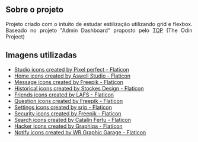 ## Sobre o projeto

<p align="justify">
    Projeto criado com o intuito de estudar estilização utilizando grid e flexbox. Baseado no projeto "Admin Dashboard" proposto pelo <a href="https://www.theodinproject.com/lessons/node-path-intermediate-html-and-css-admin-dashboard">TOP</a> (The Odin Project)
</p>

## Imagens utilizadas

* <a href="https://www.flaticon.com/free-icons/studio" title="studio icons">Studio icons created by Pixel perfect - Flaticon</a>
* <a href="https://www.flaticon.com/free-icons/home" title="home icons">Home icons created by Aswell Studio - Flaticon</a>
* <a href="https://www.flaticon.com/free-icons/message" title="message icons">Message icons created by Freepik - Flaticon</a>
* <a href="https://www.flaticon.com/free-icons/historical" title="historical icons">Historical icons created by Stockes Design - Flaticon</a>
* <a href="https://www.flaticon.com/free-icons/friends" title="friends icons">Friends icons created by LAFS - Flaticon</a>
* <a href="https://www.flaticon.com/free-icons/question" title="question icons">Question icons created by Freepik - Flaticon</a>
* <a href="https://www.flaticon.com/free-icons/settings" title="settings icons">Settings icons created by srip - Flaticon</a>
* <a href="https://www.flaticon.com/free-icons/security" title="security icons">Security icons created by Freepik - Flaticon</a>
* <a href="https://www.flaticon.com/free-icons/search" title="search icons">Search icons created by Catalin Fertu - Flaticon</a>
* <a href="https://www.flaticon.com/free-icons/hacker" title="hacker icons">Hacker icons created by Graphiqa - Flaticon</a>
* <a href="https://www.flaticon.com/free-icons/notify" title="notify icons">Notify icons created by WR Graphic Garage - Flaticon</a>
